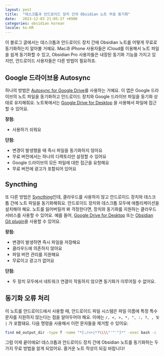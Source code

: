 ```yaml
---
layout: post
title:  "데스크톱과 안드로이드 장치 간의 Obsidian 노트 무료 동기화"
date:   2023-12-03 21:05:37 +0900
categories: obsidian korean
locale: ko-KR
---
```

이 블로그 글에서는 데스크톱과 안드로이드 장치 간에 Obsidian 노트를 어떻게 무료로 동기화하는지 알아볼 거예요. Mac과 iPhone 사용자들은 iCloud를 이용해서 노트 파일을 쉽게 동기화할 수 있고, Obsidian Pro 사용자들은 내장된 동기화 기능을 가지고 있지만, 안드로이드 사용자들은 다른 방법이 필요하죠.

## Google 드라이브용 Autosync

하나의 방법은 [Autosync for Google Drive](https://play.google.com/store/apps/details?id=com.ttxapps.drivesync&hl=en_US)를 사용하는 거예요. 이 앱은 Google 드라이브의 노트 파일을 동기화하고 안드로이드 장치와 Google 드라이브 파일을 동기화 상태로 유지해줘요. 노트북에서는 [Google Drive for Desktop](https://www.google.com/drive/download/) 을 사용해서 파일에 접근할 수 있어요.

**장점:**

- 사용하기 쉬워요

**단점:**

- 변경이 발생했을 때 즉시 파일을 동기화하지 않아요
- 무료 버전에서는 하나의 디렉토리만 설정할 수 있어요
- Google 드라이브의 모든 파일에 대한 접근을 요청해요
- 무료 버전에 광고가 포함되어 있어요

## Syncthing

또 다른 방법은 [Syncthing](https://syncthing.net/)인데, 클라우드를 사용하지 않고 안드로이드 장치와 데스크톱 간에 노트 파일을 동기화해줘요. 안드로이드 장치와 데스크톱 모두에 애플리케이션을 설치해야 해요. 노트를 잃어버릴까 봐 걱정한다면, 장치와 동기화를 지원하는 클라우드 서비스를 사용할 수 있어요. 예를 들어, [Google Drive for Desktop](https://www.google.com/drive/download/) 또는 [Obsidian Git plugin](https://github.com/denolehov/obsidian-git)을 사용할 수 있어요.

**장점:**

- 변경이 발생하면 즉시 파일을 저장해요
- 클라우드에 의존하지 않아요
- 파일 버전 관리를 지원해요
- 무료이고 광고가 없어요

**단점:**

- 두 장치 모두에서 네트워크 연결이 작동하지 않으면 동기화가 이루어질 수 없어요.

## 동기화 오류 처리

이 노트를 안드로이드에서 사용할 때, 안드로이드 파일 시스템은 파일 이름에 특정 특수 문자를 지원하지 않는다는 점을 알아두어야 해요. 이에는 `/, <, >, *, ", :, ?, , 및 |` 가 포함돼요. 다음 명령을 사용해서 이런 문자들을 제거할 수 있어요:

```bash
find md_output_dir -type f -name "*[:/<>|*?\\\\"'"'"]*" -exec bash -c 'mv -i '"'{}'"' $(echo '"'{}'"' | tr '"'"':<>*?|\\"'"'"' "_")' \;
```

그럼 이제 끝이에요! 데스크톱과 안드로이드 장치 간에 Obsidian 노트를 동기화하는 두 가지 무료 방법을 알게 되었어요. 즐거운 노트 작성이 되길 바랍니다!
